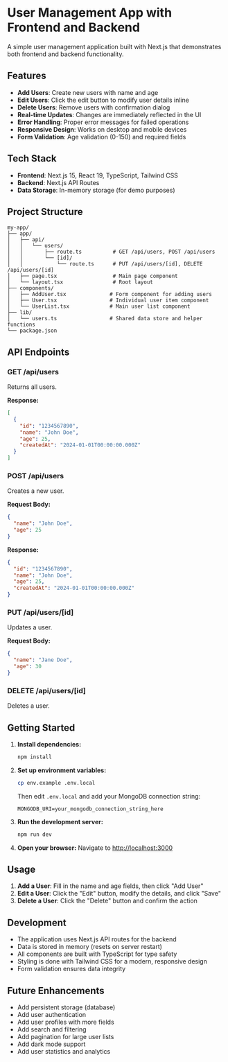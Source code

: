 # User Management App with Frontend and Backend

A simple user management application built with Next.js that demonstrates both frontend and backend functionality.

## Features

- **Add Users**: Create new users with name and age
- **Edit Users**: Click the edit button to modify user details inline
- **Delete Users**: Remove users with confirmation dialog
- **Real-time Updates**: Changes are immediately reflected in the UI
- **Error Handling**: Proper error messages for failed operations
- **Responsive Design**: Works on desktop and mobile devices
- **Form Validation**: Age validation (0-150) and required fields

## Tech Stack

- **Frontend**: Next.js 15, React 19, TypeScript, Tailwind CSS
- **Backend**: Next.js API Routes
- **Data Storage**: In-memory storage (for demo purposes)

## Project Structure

```
my-app/
├── app/
│   ├── api/
│   │   └── users/
│   │       ├── route.ts          # GET /api/users, POST /api/users
│   │       └── [id]/
│   │           └── route.ts      # PUT /api/users/[id], DELETE /api/users/[id]
│   ├── page.tsx                  # Main page component
│   └── layout.tsx                # Root layout
├── components/
│   ├── AddUser.tsx              # Form component for adding users
│   ├── User.tsx                 # Individual user item component
│   └── UserList.tsx             # Main user list component
├── lib/
│   └── users.ts                 # Shared data store and helper functions
└── package.json
```

## API Endpoints

### GET /api/users
Returns all users.

**Response:**
```json
[
  {
    "id": "1234567890",
    "name": "John Doe",
    "age": 25,
    "createdAt": "2024-01-01T00:00:00.000Z"
  }
]
```

### POST /api/users
Creates a new user.

**Request Body:**
```json
{
  "name": "John Doe",
  "age": 25
}
```

**Response:**
```json
{
  "id": "1234567890",
  "name": "John Doe",
  "age": 25,
  "createdAt": "2024-01-01T00:00:00.000Z"
}
```

### PUT /api/users/[id]
Updates a user.

**Request Body:**
```json
{
  "name": "Jane Doe",
  "age": 30
}
```

### DELETE /api/users/[id]
Deletes a user.

## Getting Started

1. **Install dependencies:**
   ```bash
   npm install
   ```

2. **Set up environment variables:**
   ```bash
   cp env.example .env.local
   ```
   Then edit `.env.local` and add your MongoDB connection string:
   ```
   MONGODB_URI=your_mongodb_connection_string_here
   ```

3. **Run the development server:**
   ```bash
   npm run dev
   ```

4. **Open your browser:**
   Navigate to [http://localhost:3000](http://localhost:3000)

## Usage

1. **Add a User**: Fill in the name and age fields, then click "Add User"
2. **Edit a User**: Click the "Edit" button, modify the details, and click "Save"
3. **Delete a User**: Click the "Delete" button and confirm the action

## Development

- The application uses Next.js API routes for the backend
- Data is stored in memory (resets on server restart)
- All components are built with TypeScript for type safety
- Styling is done with Tailwind CSS for a modern, responsive design
- Form validation ensures data integrity

## Future Enhancements

- Add persistent storage (database)
- Add user authentication
- Add user profiles with more fields
- Add search and filtering
- Add pagination for large user lists
- Add dark mode support
- Add user statistics and analytics
